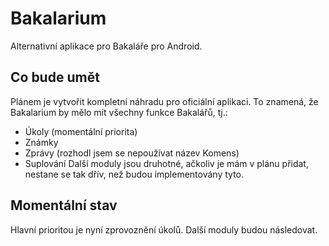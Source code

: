 # Bakalarium
Alternativní aplikace pro Bakaláře pro Android.

## Co bude umět
Plánem je vytvořit kompletní náhradu pro oficiální aplikaci. To znamená, že Bakalarium by mělo mít všechny funkce Bakalářů, tj.:
* Úkoly (momentální priorita)
* Známky
* Zprávy (rozhodl jsem se nepoužívat název Komens)
* Suplování
Další moduly jsou druhotné, ačkoliv je mám v plánu přidat, nestane se tak dřív, než budou implementovány tyto.

## Momentální stav
Hlavní prioritou je nyní zprovoznění úkolů. Další moduly budou následovat.
